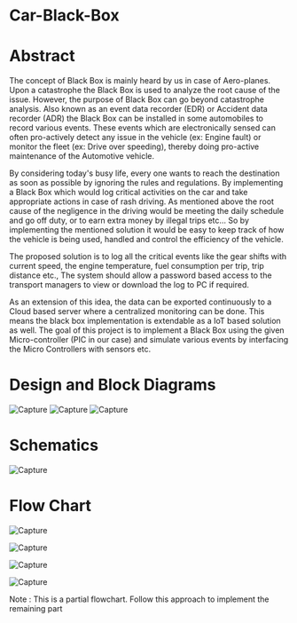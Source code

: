 # Car-Black-Box
# Abstract
The concept of Black Box is mainly heard by us in case of Aero-planes. Upon a catastrophe the Black Box is used to analyze the root cause of the issue. However, the purpose of Black Box can go beyond catastrophe analysis. Also known as an event data recorder (EDR) or Accident data recorder (ADR) the Black Box can be installed in some automobiles to record various events. These events which are electronically sensed can often pro-actively detect any issue in the vehicle (ex: Engine fault) or monitor the fleet (ex: Drive over speeding), thereby doing pro-active maintenance of the Automotive vehicle. 

By considering today's busy life, every one wants to reach the destination as soon as possible by ignoring the rules and regulations. By implementing a Black Box which would log critical activities on the car and take appropriate actions in case of rash driving. As mentioned above the root cause of the negligence in the driving would be meeting the daily schedule and go off duty, or to earn extra money by illegal trips etc… So by implementing the mentioned solution it would be easy to keep track of how the vehicle is being used, handled and control the efficiency of the vehicle.

The proposed solution is to log all the critical events like the gear shifts with current speed, the engine temperature, fuel consumption per trip, trip distance etc., The system should allow a password based access to the transport managers to view or download the log to PC if required.

As an extension of this idea, the data can be exported continuously to a Cloud based server where a centralized monitoring can be done. This means the black box implementation is extendable as a IoT based solution as well. The goal of this project is to implement a Black Box using the given Micro-controller (PIC in our case) and simulate various events by interfacing the Micro Controllers with sensors etc.

# Design and Block Diagrams
![Capture](https://user-images.githubusercontent.com/70807254/166145504-e6d64e60-ef8d-4ed5-b980-11216af83910.JPG)
![Capture](https://user-images.githubusercontent.com/70807254/166145521-a568ccf5-fe32-4bc6-84a3-bfab7abeed0e.JPG)
![Capture](https://user-images.githubusercontent.com/70807254/166145534-3bd835c6-539a-4a06-a65d-b303adaca49f.JPG)

# Schematics
![Capture](https://user-images.githubusercontent.com/70807254/166145760-a6678fd5-7312-4a87-aaae-5b4f091fe5ef.JPG)

# Flow Chart
![Capture](https://user-images.githubusercontent.com/70807254/166145823-e8be933e-857d-4706-8501-d69aac933385.JPG)

![Capture](https://user-images.githubusercontent.com/70807254/166145849-1510df07-04d2-42c8-a1dd-8dfb78a47ec9.JPG)

![Capture](https://user-images.githubusercontent.com/70807254/166145910-a97f2885-6a9e-4091-873c-9cfa16830d7a.png)

![Capture](https://user-images.githubusercontent.com/70807254/166145966-bd0c46da-f280-463c-8771-4c86b23b452e.JPG)

Note : This is a partial flowchart. Follow this approach to implement the remaining part
